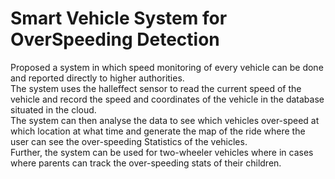
# Smart Vehicle System for OverSpeeding Detection

Proposed a system in which speed monitoring of every vehicle can be done and reported
directly to higher authorities. \
The system uses the halleffect sensor to read the current speed of the vehicle
and record the speed and coordinates of the vehicle in the database situated in the cloud. \
The system can then analyse the data to see which vehicles over-speed at which location at what time and generate the map of
the ride where the user can see the over-speeding Statistics of the vehicles. \
Further, the system can be used for two-wheeler vehicles where in cases where parents can track the over-speeding stats of their
children.
